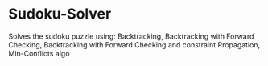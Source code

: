 # Sudoku-Solver

Solves the sudoku puzzle using:
  Backtracking,
  Backtracking with Forward Checking,
  Backtracking with Forward Checking and constraint Propagation,
  Min-Conflicts algo
